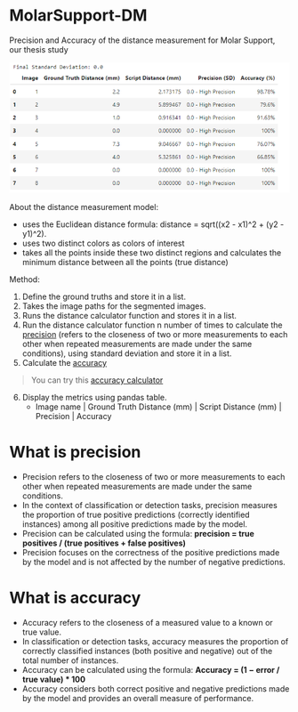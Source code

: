 # MolarSupport-DM
Precision and Accuracy of the distance measurement for Molar Support, our thesis study

![Sample Precision and Accuracy using 8 images](https://github.com/BlackMoFan/MolarSupport-DM/blob/main/02-26-2024_precisionandaccuracy.png "Sample Precision and Accuracy Result")

About the distance measurement model:
- uses the Euclidean distance formula: distance = sqrt((x2 - x1)^2 + (y2 - y1)^2).
- uses two distinct colors as colors of interest
- takes all the points inside these two distinct regions and calculates the minimum distance between all the points (true distance)

Method:

1. Define the ground truths and store it in a list.
2. Takes the image paths for the segmented images.
3. Runs the distance calculator function and stores it in a list.
4. Run the distance calculator function n number of times to calculate the [precision](#what-is-precision) (refers to the closeness of two or more measurements to each other when repeated measurements are made under the same conditions), using standard deviation and store it in a list.
5. Calculate the [accuracy](#what-is-accuracy)
> You can try this [accuracy calculator](https://calculator.academy/percentage-accuracy-calculator/)

6. Display the metrics using pandas table.
    - Image name | Ground Truth Distance (mm) | Script Distance (mm) | Precision | Accuracy

# What is precision
- Precision refers to the closeness of two or more measurements to each other when repeated measurements are made under the same conditions.
- In the context of classification or detection tasks, precision measures the proportion of true positive predictions (correctly identified instances) among all positive predictions made by the model.
- Precision can be calculated using the formula: **precision = true positives / (true positives + false positives)**
- Precision focuses on the correctness of the positive predictions made by the model and is not affected by the number of negative predictions.

# What is accuracy
- Accuracy refers to the closeness of a measured value to a known or true value.
- In classification or detection tasks, accuracy measures the proportion of correctly classified instances (both positive and negative) out of the total number of instances.
- Accuracy can be calculated using the formula: **Accuracy = (1 − error / true value) * 100**
- Accuracy considers both correct positive and negative predictions made by the model and provides an overall measure of performance.
